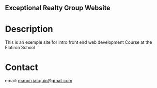 Exceptional Realty Group Website
 ---

 # Description

 This is an exemple site for intro front end web development Course at the Flatiron School

 # Contact

 email: manon.jacquin@gmail.com
